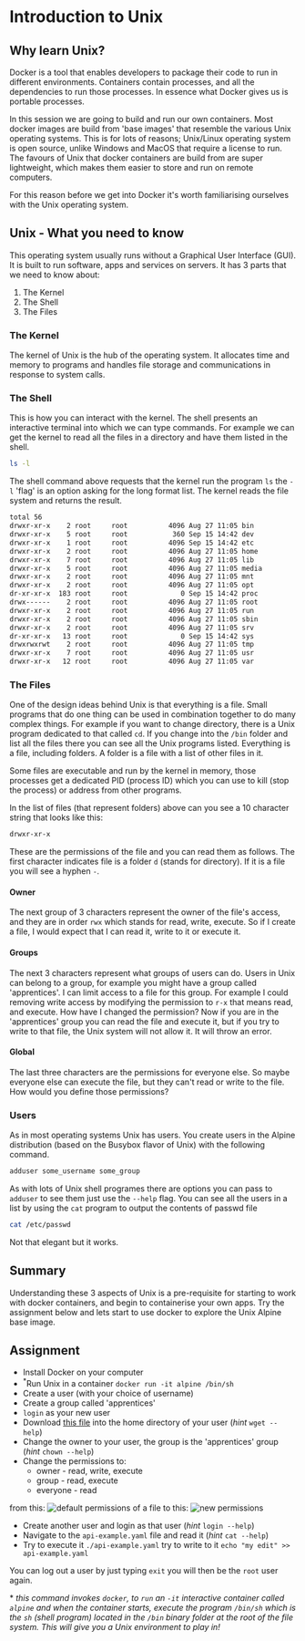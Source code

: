 # Introduction to Unix

## Why learn Unix?

Docker is a tool that enables developers to package their code to run in different environments. Containers contain processes, and all the dependencies to run those processes. In essence what Docker gives us is portable processes.

In this session we are going to build and run our own containers. Most docker images are build from 'base images' that resemble the various Unix operating systems. This is for lots of reasons; Unix/Linux operating system is open source, unlike Windows and MacOS that require a license to run. The favours of Unix that docker containers are build from are super lightweight, which makes them easier to store and run on remote computers.

For this reason before we get into Docker it's worth familiarising ourselves with the Unix operating system.

## Unix - What you need to know

This operating system usually runs without a Graphical User Interface (GUI). It is built to run software, apps and services on servers. It has 3 parts that we need to know about:

1. The Kernel
1. The Shell
1. The Files

### The Kernel

The kernel of Unix is the hub of the operating system. It allocates time and memory to programs and handles file storage and communications in response to system calls.

### The Shell

This is how you can interact with the kernel. The shell presents an interactive terminal into which we can type commands. For example we can get the kernel to read all the files in a directory and have them listed in the shell.

```sh
ls -l
```
The shell command above requests that the kernel run the program `ls` the `-l` 'flag' is an option asking for the long format list. The kernel reads the file system and returns the result.
```sh
total 56
drwxr-xr-x    2 root     root          4096 Aug 27 11:05 bin
drwxr-xr-x    5 root     root           360 Sep 15 14:42 dev
drwxr-xr-x    1 root     root          4096 Sep 15 14:42 etc
drwxr-xr-x    2 root     root          4096 Aug 27 11:05 home
drwxr-xr-x    7 root     root          4096 Aug 27 11:05 lib
drwxr-xr-x    5 root     root          4096 Aug 27 11:05 media
drwxr-xr-x    2 root     root          4096 Aug 27 11:05 mnt
drwxr-xr-x    2 root     root          4096 Aug 27 11:05 opt
dr-xr-xr-x  183 root     root             0 Sep 15 14:42 proc
drwx------    2 root     root          4096 Aug 27 11:05 root
drwxr-xr-x    2 root     root          4096 Aug 27 11:05 run
drwxr-xr-x    2 root     root          4096 Aug 27 11:05 sbin
drwxr-xr-x    2 root     root          4096 Aug 27 11:05 srv
dr-xr-xr-x   13 root     root             0 Sep 15 14:42 sys
drwxrwxrwt    2 root     root          4096 Aug 27 11:05 tmp
drwxr-xr-x    7 root     root          4096 Aug 27 11:05 usr
drwxr-xr-x   12 root     root          4096 Aug 27 11:05 var
```
### The Files
One of the design ideas behind Unix is that everything is a file. Small programs that do one thing can be used in combination together to do many complex things. For example if you want to change directory, there is a Unix program dedicated to that called `cd`. If you change into the `/bin` folder and list all the files there you can see all the Unix programs listed. Everything is a file, including folders. A folder is a file with a list of other files in it.

Some files are executable and run by the kernel in memory, those processes get a dedicated PID (process ID) which you can use to kill (stop the process) or address from other programs.

In the list of files (that represent folders) above can you see a 10 character string that looks like this:
```sh
drwxr-xr-x
```
These are the permissions of the file and you can read them as follows. The first character indicates file is a folder `d` (stands for directory). If it is a file you will see a hyphen `-`.

#### Owner

The next group of 3 characters represent the owner of the file's access, and they are in order `rwx` which stands for read, write, execute. So if I create a file, I would expect that I can read it, write to it or execute it.

#### Groups

The next 3 characters represent what groups of users can do. Users in Unix can belong to a group, for example you might have a group called 'apprentices'. I can limit access to a file for this group. For example I could removing write access by modifying the permission to `r-x` that means read, and execute. How have I changed the permission? Now if you are in the 'apprentices' group you can read the file and execute it, but if you try to write to that file, the Unix system will not allow it. It will throw an error.

#### Global

The last three characters are the permissions for everyone else. So maybe everyone else can execute the file, but they can't read or write to the file. How would you define those permissions?

### Users

As in most operating systems Unix has users. You create users in the Alpine distribution (based on the Busybox flavor of Unix) with the following command.
```sh
adduser some_username some_group
```
As with lots of Unix shell programes there are options you can pass to `adduser` to see them just use the `--help` flag. You can see all the users in a list by using the `cat` program to output the contents of passwd file 
```sh
cat /etc/passwd
```
Not that elegant but it works.

## Summary

Understanding these 3 aspects of Unix is a pre-requisite for starting to work with docker containers, and begin to containerise your own apps. Try the assignment below and lets start to use docker to explore the Unix Alpine base image.

## Assignment

* Install Docker on your computer
* <sup>*</sup>Run Unix in a container `docker run -it alpine /bin/sh`
* Create a user (with your choice of username)
* Create a group called 'apprentices'
* `login` as your new user
* Download [this file](https://multiverselearningproducts.github.io/curriculum/api-example.yaml) into the home directory of your user (_hint_ `wget --help`)
* Change the owner to your user, the group is the 'apprentices' group (_hint_ `chown --help`)
* Change the permissions to:
    - owner - read, write, execute
    - group - read, execute
    - everyone - read

from this:
![default permissions of a file](https://user-images.githubusercontent.com/4499581/133586863-e9c26818-3273-4201-bc6b-5e9918bf7bef.png)
to this:
![new permissions](https://user-images.githubusercontent.com/4499581/133586865-7273890c-66fc-4055-9983-02cc78b9b239.png)

* Create another user and login as that user (_hint_ `login --help`)
* Navigate to the `api-example.yaml` file and read it (_hint_ `cat --help`)
* Try to execute it `./api-example.yaml` try to write to it `echo "my edit" >> api-example.yaml`

You can log out a user by just typing `exit` you will then be the `root` user again.

\* _this command invokes `docker`, to `run` an `-it` interactive container called `alpine` and when the container starts, execute the program `/bin/sh` which is the `sh` (shell program) located in the `/bin` binary folder at the root of the file system. This will give you a Unix environment to play in!_